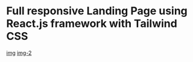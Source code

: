 # Full responsive Landing Page using React.js framework with Tailwind CSS
[img](public/prew-1.png)
[img-2](public/prew-2.png)